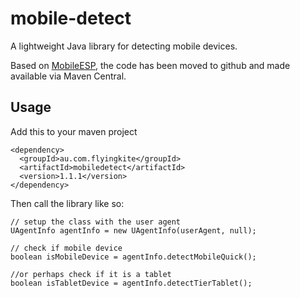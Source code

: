 # mobile-detect

A lightweight Java library for detecting mobile devices.

Based on [MobileESP](http://code.google.com/p/mobileesp/), the code has been moved to github and made available via Maven Central.

## Usage

Add this to your maven project

    <dependency>
      <groupId>au.com.flyingkite</groupId>
      <artifactId>mobiledetect</artifactId>
      <version>1.1.1</version>
    </dependency>

Then call the library like so:

    // setup the class with the user agent
    UAgentInfo agentInfo = new UAgentInfo(userAgent, null);
    
    // check if mobile device
    boolean isMobileDevice = agentInfo.detectMobileQuick();
    
    //or perhaps check if it is a tablet
    boolean isTabletDevice = agentInfo.detectTierTablet();
